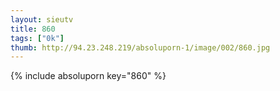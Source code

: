```yaml
--- 
layout: sieutv
title: 860
tags: ["0k"]
thumb: http://94.23.248.219/absoluporn-1/image/002/860.jpg
---
```

{% include absoluporn key="860" %} 
